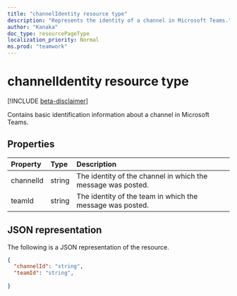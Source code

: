 ```yaml
---
title: "channelIdentity resource type"
description: "Represents the identity of a channel in Microsoft Teams."
author: "Kanaka"
doc_type: resourcePageType
localization_priority: Normal
ms.prod: "teamwork"
---
```

# channelIdentity resource type

[!INCLUDE [beta-disclaimer](../../includes/beta-disclaimer.md)]


Contains basic identification information about a channel in Microsoft Teams.

## Properties

| Property   | Type |Description|
|:---------------|:--------|:----------|
|channelId|string|  The identity of the channel in which the message was posted.|
|teamId|string|  The identity of the team in which the message was posted.|

## JSON representation

The following is a JSON representation of the resource.

<!-- {
  "blockType": "resource",
  "optionalProperties": [
    
  ],
  "@odata.type": "microsoft.graph.channelIdentity"
}-->

```json
{
  "channelId": "string",
  "teamId": "string",
  
}
```

<!-- uuid: 4DFA000D-1A5F-4299-B3DD-835E4DD2F3BF
2015-10-25 14:57:30 UTC -->
<!-- {
  "type": "#page.annotation",
  "description": "channel identity  resource",
  "keywords": "",
  "section": "documentation",
  "tocPath": ""
}-->
